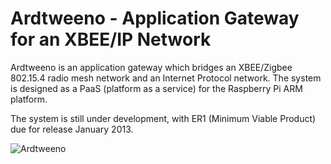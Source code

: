 # Ardtweeno - Application Gateway for an XBEE/IP Network

Ardtweeno is an application gateway which bridges an XBEE/Zigbee 802.15.4 radio mesh network and an Internet Protocol network. 
The system is designed as a PaaS (platform as a service) for the Raspberry Pi ARM platform. 

The system is still under development, with ER1 (Minimum Viable Product) due for release January 2013.

![Ardtweeno](http://davidkirwan.github.com/ardtweeno/ardtweeno-poster.png)

